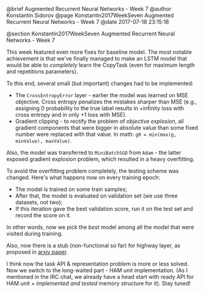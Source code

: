 @brief Augmented Recurrent Neural Networks - Week 7
@author Konstantin Sidorov
@page Konstantin2017WeekSeven Augmented Recurrent Neural Networks - Week 7
@date 2017-07-18 23:15:18

@section Konstantin2017WeekSeven Augmented Recurrent Neural Networks - Week 7

This week featured even more fixes for baseline model. The most notable achievement is that we've finally managed to make an LSTM model that would be able to *completely* learn the CopyTask (even for maximum length and repetitions parameters).

To this end, several small (but important) changes had to be implemented:

- The `CrossEntropyError` layer - earlier the model was learned on MSE objective. Cross entropy penalizes the mistakes sharper than MSE (e.g., assigning 0 probability to the true label results in +infinity loss with cross entropy and in only +1 loss with MSE).
- Gradient clipping - to rectify the problem of *objective explosion*, all gradient components that were bigger in absolute value than some fixed number were replaced with that value. In math: `g0 = min(max(g, minValue), maxValue)`.

Also, the model was transferred to `MiniBatchSGD` from `Adam` - the latter exposed gradient explosion problem, which resulted in a heavy overfitting.

To avoid the overfitting problem completely, the testing scheme was changed. Here's what happens now on every training epoch:

- The model is trained on some train samples;
- After that, the model is evaluated on validation set (we use three datasets, not two);
- If this iteration gave the best validation score, run it on the test set and record the score on it.

In other words, now we pick the *best* model among all the model that were visited during training.

Also, now there is a stub (non-functional so far) for highway layer, as proposed in [arxiv paper](https://arxiv.org/abs/1505.00387).

I think now the task API & representation problem is more or less solved. Now we switch to the long-waited part - HAM unit implementation. (As I mentioned in the IRC chat, we already have a head start with ready API for HAM unit + *implemented and tested* memory structure for it). Stay tuned!